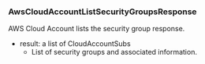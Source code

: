 ### AwsCloudAccountListSecurityGroupsResponse
AWS Cloud Account lists the security group response.

- result: a list of CloudAccountSubs
  - List of security groups and associated information.
